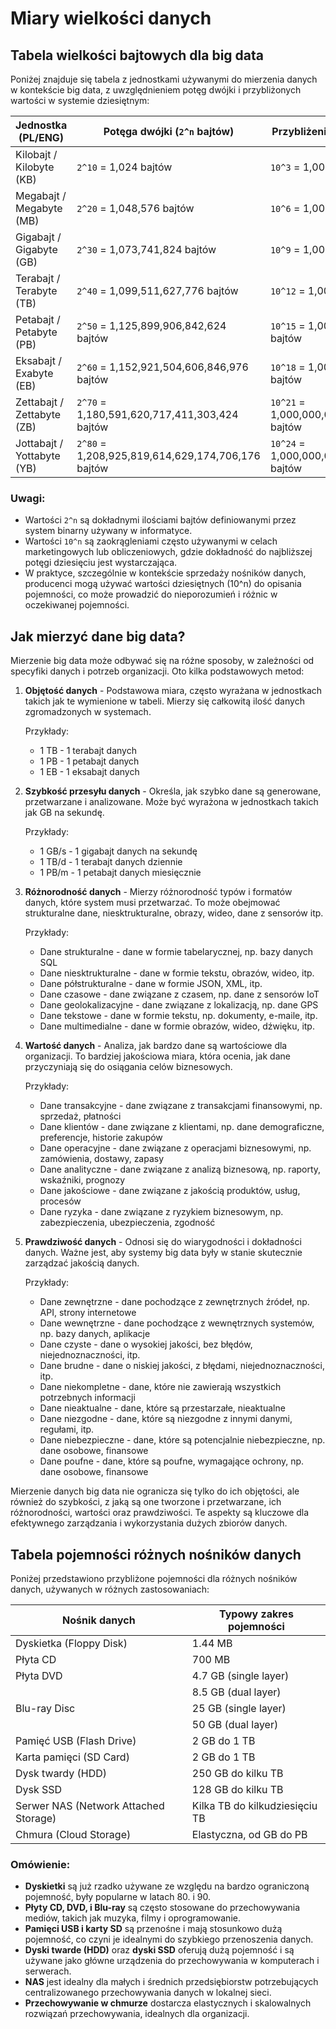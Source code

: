 # Miary wielkości danych



## Tabela wielkości bajtowych dla big data

Poniżej znajduje się tabela z jednostkami używanymi do mierzenia danych w kontekście big data, z uwzględnieniem potęg dwójki i przybliżonych wartości w systemie dziesiętnym:

| Jednostka (PL/ENG)        | Potęga dwójki (`2^n` bajtów) | Przybliżenie dziesiętne (`10^n` bajtów) | Nazwa w przybliżeniu        |
|---------------------------|------------------------------|-----------------------------------------|-----------------------------|
| Kilobajt / Kilobyte (KB)  | `2^10` = 1,024 bajtów       | `10^3` = 1,000 bajtów                   | Tysiąc bajtów               |
| Megabajt / Megabyte (MB)  | `2^20` = 1,048,576 bajtów   | `10^6` = 1,000,000 bajtów               | Milion bajtów               |
| Gigabajt / Gigabyte (GB)  | `2^30` = 1,073,741,824 bajtów | `10^9` = 1,000,000,000 bajtów         | Miliard bajtów              |
| Terabajt / Terabyte (TB)  | `2^40` = 1,099,511,627,776 bajtów | `10^12` = 1,000,000,000,000 bajtów   | Bilion bajtów               |
| Petabajt / Petabyte (PB)  | `2^50` = 1,125,899,906,842,624 bajtów | `10^15` = 1,000,000,000,000,000 bajtów | Biliard bajtów            |
| Eksabajt / Exabyte (EB)   | `2^60` = 1,152,921,504,606,846,976 bajtów | `10^18` = 1,000,000,000,000,000,000 bajtów | Trylion bajtów          |
| Zettabajt / Zettabyte (ZB)| `2^70` = 1,180,591,620,717,411,303,424 bajtów | `10^21` = 1,000,000,000,000,000,000,000 bajtów | Tryliard bajtów       |
| Jottabajt / Yottabyte (YB)| `2^80` = 1,208,925,819,614,629,174,706,176 bajtów | `10^24` = 1,000,000,000,000,000,000,000,000 bajtów | Kwadrylion bajtów   |

### Uwagi:

- Wartości `2^n` są dokładnymi ilościami bajtów definiowanymi przez system binarny używany w informatyce.
- Wartości `10^n` są zaokrągleniami często używanymi w celach marketingowych lub obliczeniowych, gdzie dokładność do najbliższej potęgi dziesięciu jest wystarczająca.
- W praktyce, szczególnie w kontekście sprzedaży nośników danych, producenci mogą używać wartości dziesiętnych (10^n) do opisania pojemności, co może prowadzić do nieporozumień i różnic w oczekiwanej pojemności.


## Jak mierzyć dane big data?

Mierzenie big data może odbywać się na różne sposoby, w zależności od specyfiki danych i potrzeb organizacji. Oto kilka podstawowych metod:

1. **Objętość danych** - Podstawowa miara, często wyrażana w jednostkach takich jak te wymienione w tabeli. Mierzy się całkowitą ilość danych zgromadzonych w systemach.

    Przykłady:
    - 1 TB - 1 terabajt danych
    - 1 PB - 1 petabajt danych
    - 1 EB - 1 eksabajt danych


2. **Szybkość przesyłu danych** - Określa, jak szybko dane są generowane, przetwarzane i analizowane. Może być wyrażona w jednostkach takich jak GB na sekundę.

    Przykłady: 
    - 1 GB/s - 1 gigabajt danych na sekundę
    - 1 TB/d - 1 terabajt danych dziennie
    - 1 PB/m - 1 petabajt danych miesięcznie


3. **Różnorodność danych** - Mierzy różnorodność typów i formatów danych, które system musi przetwarzać. To może obejmować strukturalne dane, niesktrukturalne, obrazy, wideo, dane z sensorów itp.

    Przykłady:
    - Dane strukturalne - dane w formie tabelarycznej, np. bazy danych SQL
    - Dane niesktrukturalne - dane w formie tekstu, obrazów, wideo, itp.
    - Dane półstrukturalne - dane w formie JSON, XML, itp.
    - Dane czasowe - dane związane z czasem, np. dane z sensorów IoT
    - Dane geolokalizacyjne - dane związane z lokalizacją, np. dane GPS
    - Dane tekstowe - dane w formie tekstu, np. dokumenty, e-maile, itp.
    - Dane multimedialne - dane w formie obrazów, wideo, dźwięku, itp.


4. **Wartość danych** - Analiza, jak bardzo dane są wartościowe dla organizacji. To bardziej jakościowa miara, która ocenia, jak dane przyczyniają się do osiągania celów biznesowych.

    Przykłady:
    - Dane transakcyjne - dane związane z transakcjami finansowymi, np. sprzedaż, płatności
    - Dane klientów - dane związane z klientami, np. dane demograficzne, preferencje, historie zakupów
    - Dane operacyjne - dane związane z operacjami biznesowymi, np. zamówienia, dostawy, zapasy
    - Dane analityczne - dane związane z analizą biznesową, np. raporty, wskaźniki, prognozy
    - Dane jakościowe - dane związane z jakością produktów, usług, procesów
    - Dane ryzyka - dane związane z ryzykiem biznesowym, np. zabezpieczenia, ubezpieczenia, zgodność


5. **Prawdziwość danych** - Odnosi się do wiarygodności i dokładności danych. Ważne jest, aby systemy big data były w stanie skutecznie zarządzać jakością danych.

    Przykłady:
    - Dane zewnętrzne - dane pochodzące z zewnętrznych źródeł, np. API, strony internetowe
    - Dane wewnętrzne - dane pochodzące z wewnętrznych systemów, np. bazy danych, aplikacje
    - Dane czyste - dane o wysokiej jakości, bez błędów, niejednoznaczności, itp.
    - Dane brudne - dane o niskiej jakości, z błędami, niejednoznaczności, itp.
    - Dane niekompletne - dane, które nie zawierają wszystkich potrzebnych informacji
    - Dane nieaktualne - dane, które są przestarzałe, nieaktualne
    - Dane niezgodne - dane, które są niezgodne z innymi danymi, regułami, itp.
    - Dane niebezpieczne - dane, które są potencjalnie niebezpieczne, np. dane osobowe, finansowe
    - Dane poufne - dane, które są poufne, wymagające ochrony, np. dane osobowe, finansowe

Mierzenie danych big data nie ogranicza się tylko do ich objętości, ale również do szybkości, z jaką są one tworzone i przetwarzane, ich różnorodności, wartości oraz prawdziwości. 
Te aspekty są kluczowe dla efektywnego zarządzania i wykorzystania dużych zbiorów danych.


## Tabela pojemności różnych nośników danych

Poniżej przedstawiono przybliżone pojemności dla różnych nośników danych, używanych w różnych zastosowaniach:

| Nośnik danych                             | Typowy zakres pojemności    |
|-------------------------------------------|-----------------------------|
| Dyskietka (Floppy Disk)                   | 1.44 MB                     |
| Płyta CD                                  | 700 MB                      |
| Płyta DVD                                 | 4.7 GB (single layer)       |
|                                           | 8.5 GB (dual layer)         |
| Blu-ray Disc                              | 25 GB (single layer)        |
|                                           | 50 GB (dual layer)          |
| Pamięć USB (Flash Drive)                  | 2 GB do 1 TB                |
| Karta pamięci (SD Card)                   | 2 GB do 1 TB                |
| Dysk twardy (HDD)                         | 250 GB do kilku TB          |
| Dysk SSD                                  | 128 GB do kilku TB          |
| Serwer NAS (Network Attached Storage)     | Kilka TB do kilkudziesięciu TB |
| Chmura (Cloud Storage)                    | Elastyczna, od GB do PB     |

### Omówienie:

- **Dyskietki** są już rzadko używane ze względu na bardzo ograniczoną pojemność, były popularne w latach 80. i 90.
- **Płyty CD, DVD, i Blu-ray** są często stosowane do przechowywania mediów, takich jak muzyka, filmy i oprogramowanie.
- **Pamięci USB i karty SD** są przenośne i mają stosunkowo dużą pojemność, co czyni je idealnymi do szybkiego przenoszenia danych.
- **Dyski twarde (HDD)** oraz **dyski SSD** oferują dużą pojemność i są używane jako główne urządzenia do przechowywania w komputerach i serwerach.
- **NAS** jest idealny dla małych i średnich przedsiębiorstw potrzebujących centralizowanego przechowywania danych w lokalnej sieci.
- **Przechowywanie w chmurze** dostarcza elastycznych i skalowalnych rozwiązań przechowywania, idealnych dla organizacji.
